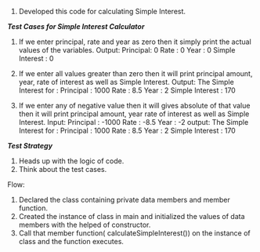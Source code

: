 1. Developed this code for calculating Simple Interest.

*****Test Cases for Simple Interest Calculator*****

1. If we enter principal, rate and year as zero then it simply print the actual values of the variables.
Output:
Principal: 0
Rate : 0
Year : 0
Simple Interest : 0

2. If we enter all values greater than zero then it will print principal amount, year, rate of interest as well as Simple Interest.
Output:
The Simple Interest for : 
Principal : 1000
Rate : 8.5
Year : 2
Simple Interest : 170

3. If we enter any of negative value then it will gives absolute of that value then it will print principal amount, year rate of interest as well as Simple Interest.
Input:
Principal : -1000
Rate : -8.5
Year : -2
output:
The Simple Interest for : 
Principal : 1000
Rate : 8.5
Year : 2
Simple Interest : 170

*****Test Strategy*****
1. Heads up with the logic of code.
2. Think about the test cases. 





Flow:
1. Declared the class containing private data members and member function.
2. Created the instance of class in main and initialized the values of data members with the helped of constructor.
3. Call that member function( calculateSimpleInterest()) on the instance of class and the function executes.